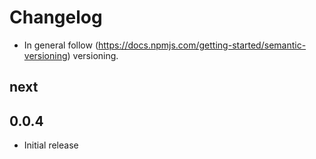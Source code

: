 # Changelog

* In general follow (https://docs.npmjs.com/getting-started/semantic-versioning) versioning.

## next

## 0.0.4
* Initial release
